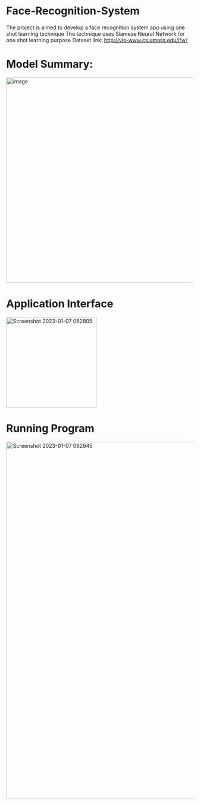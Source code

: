 # Face-Recognition-System
The project is aimed to develop a face recognition system app using one shot learning technique
The technique uses Siamese Neural Network for one shot learning purpose
Dataset link: http://vis-www.cs.umass.edu/lfw/

# Model Summary:
<img width="552" alt="image" src="https://user-images.githubusercontent.com/72267398/211124168-a830e7c9-06f6-4da7-9f90-81c51facf353.png">

# Application Interface
<img width="243" alt="Screenshot 2023-01-07 062805" src="https://user-images.githubusercontent.com/72267398/211124314-d8ac644e-b7fe-418d-98c0-7f642562dd28.png">

# Running Program
<img width="960" alt="Screenshot 2023-01-07 062645" src="https://user-images.githubusercontent.com/72267398/211124343-e225d56c-fdcf-4364-8ce0-36161e068f42.png">


